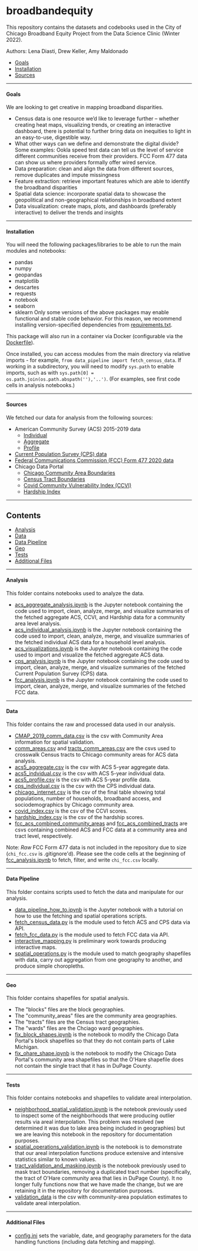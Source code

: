 # broadbandequity

This repository contains the datasets and codebooks used in the City of Chicago Broadband Equity Project from the Data Science Clinic (Winter 2022).  

Authors: Lena Diasti, Drew Keller, Amy Maldonado

 * [Goals](#goals)
 * [Installation](#installation)
 * [Sources](#sources)

---

#### Goals

We are looking to get creative in mapping broadband disparities.
+ Census data is one resource we’d like to leverage further – whether creating heat maps, visualizing trends, or creating an interactive dashboard, there is potential to further bring data on inequities to light in an easy-to-use, digestible way.
+ What other ways can we define and demonstrate the digital divide? Some examples: Ookla speed test data can tell us the level of service different communities receive from their providers. FCC Form 477 data can show us where providers formally offer wired service.
+ Data preparation: clean and align the data from different sources, remove duplicates and impute missingness
+ Feature extraction: retrieve important features which are able to identify the broadband disparities
+ Spatial data science: incorporate spatial data to showcase the geopolitical and non-geographical relationships in broadband extent
+ Data visualization: create maps, plots, and dashboards (preferably interactive) to deliver the trends and insights

---

#### Installation

You will need the following packages/libraries to be able to run the main modules and notebooks:
+ pandas
+ numpy
+ geopandas
+ matplotlib
+ descartes
+ requests
+ notebook
+ seaborn
+ sklearn
Only some versions of the above packages may enable functional and stable code behavior. For this reason, we recommend installing version-specified dependencies from [requirements.txt](requirements.txt).

This package will also run in a container via Docker (configurable via the [Dockerfile](Dockerfile)).

Once installed, you can access modules from the main directory via relative imports - for example, `from data_pipeline import fetch_census_data`. If working in a subdirectory, you will need to modify `sys.path` to enable imports, such as with `sys.path[0] = os.path.join(os.path.abspath(''),'..')`. (For examples, see first code cells in analysis notebooks.)

---

#### Sources

We fetched our data for analysis from the following sources:
+ American Community Survey (ACS) 2015-2019 data
  + [Individual](https://api.census.gov/data/2019/acs/acs5/pums/variables.html)
  + [Aggregate](https://api.census.gov/data/2019/acs/acs5/variables.html)
  + [Profile](https://api.census.gov/data/2019/acs/acs5/profile/variables.html) 
+ [Current Population Survey (CPS) data](https://api.census.gov/data/2019/cps/internet/nov/variables.html)
+ [Federal Communications Commission (FCC) Form 477 2020 data](https://www.fcc.gov/general/broadband-deployment-data-fcc-form-477)
+ Chicago Data Portal
  + [Chicago Community Area Boundaries](https://data.cityofchicago.org/Facilities-Geographic-Boundaries/Boundaries-Community-Areas-current-/cauq-8yn6)
  + [Census Tract Boundaries](https://data.cityofchicago.org/Facilities-Geographic-Boundaries/Boundaries-Census-Tracts-2010/5jrd-6zik)
  + [Covid Community Vulnerability Index (CCVI)](https://data.cityofchicago.org/Health-Human-Services/Chicago-COVID-19-Community-Vulnerability-Index-CCV/xhc6-88s9)
  + [Hardship Index](https://data.cityofchicago.org/Health-Human-Services/hardship-index/792q-4jtu)

---

## Contents

 * [Analysis](#analysis)
 * [Data](#data)
 * [Data Pipeline](#data-pipeline) 
 * [Geo](#geo)
 * [Tests](#tests)
 * [Additional Files](#additional-files)
 
---

#### Analysis

This folder contains notebooks used to analyze the data. 
+ [acs_aggregate_analysis.ipynb](analysis/acs_aggregate_analysis.ipynb) is the Jupyter notebook containing the code used to import, clean, analyze, merge, and visualize summaries of the fetched aggregate ACS, CCVI, and Hardship data for a community area level analysis. 
+ [acs_individual_analysis.ipynb](analysis/acs_individual_analysis.ipynb) is the Jupyter notebook containing the code used to import, clean, analyze, merge, and visualize summaries of the fetched individual ACS data for a household level analysis. 
+ [acs_visualizations.ipynb](analysis/acs_visualizations.ipynb) is the Jupyter notebook containing the code used to import and visualize the fetched aggregate ACS data. 
+ [cps_analysis.ipynb](analysis/cps_analysis.ipynb) is the Jupyter notebook containing the code used to import, clean, analyze, merge, and visualize summaries of the fetched Current Population Survey (CPS) data. 
+ [fcc_analysis.ipynb](analysis/fcc_analysis.ipynb) is the Jupyter notebook containing the code used to import, clean, analyze, merge, and visualize summaries of the fetched FCC data. 

---

#### Data

This folder contains the raw and processed data used in our analysis. 
+ [CMAP_2019_comm_data.csv](data/CMAP_2019_comm_data.csv) is the csv with Community Area information for spatial validation.
+ [comm_areas.csv](data/comm_areas.csv) and [tracts_comm_areas.csv](data/tracts_comm_areas.csv) are the csvs used to crosswalk Census tracts to Chicago community areas for ACS data analysis.
+ [acs5_aggregate.csv](data/acs5_aggregate.csv) is the csv with ACS 5-year aggregate data.
+ [acs5_indvidual.csv](data/acs5_individual.csv) is the csv with ACS 5-year individual data.
+ [acs5_profile.csv](data/acs5_profile.csv) is the csv with ACS 5-year profile data.
+ [cps_individual.csv](data/cps_individual.csv) is the csv with the CPS individual data.
+ [chicago_internet.csv](data/chicago_internet.csv) is the csv of the final table showing total populations, number of households, broadband access, and sociodemographics by Chicago community area. 
+ [covid_index.csv](data/covid_index.csv) is the csv of the CCVI scores.
+ [hardship_index.csv](data/hardship_index.csv) is the csv of the hardship scores.
+ [fcc_acs_combined_community_areas](data/fcc_acs_combined_community_areas) and [fcc_acs_combined_tracts](data/fcc_acs_combined_tracts) are csvs containing combined ACS and FCC data at a community area and tract level, respectively.

Note: _Raw_ FCC Form 477 data is not included in the repository due to size (`chi_fcc.csv` is .gitignore'd). Please see the code cells at the beginning of [fcc_analysis.ipynb](analysis/fcc_analysis.ipynb) to fetch, filter, and write `chi_fcc.csv` locally.

---

#### Data Pipeline

This folder contains scripts used to fetch the data and manipulate for our analysis. 
+ [data_pipeline_how_to.ipynb](data_pipeline/data_pipeline_how_to.ipynb) is the Jupyter notebook with a tutorial on how to use the fetching and spatial operations scripts.
+ [fetch_census_data.py](data_pipeline/fetch_census_data.py) is the module used to fetch ACS and CPS data via API.
+ [fetch_fcc_data.py](data_pipeline/fetch_fcc_data.py) is the module used to fetch FCC data via API.
+ [interactive_mapping.py](data_pipeline/interactive_mapping.py) is preliminary work towards producing interactive maps.
+ [spatial_operations.py](data_pipeline/spatial_operations.py) is the module used to match geography shapefiles with 
data, carry out aggregation from one geography to another, and produce simple choropleths.

---

#### Geo

This folder contains shapefiles for spatial analysis.
+ The "blocks" files are the block geographies.
+ The "community_areas" files are the community area geographies.
+ The "tracts" files are the Census tract geographies.
+ The "wards" files are the Chciago ward geographies.
+ [fix_block_shapes.ipynb](geo/fix_block_shapes.ipynb) is the notebook to modify the Chicago Data Portal's block shapefiles so that they do not contain parts of Lake Michigan.
+ [fix_ohare_shape.ipynb](geo/fix_ohare_shape.ipynb) is the notebook to modify the Chicago Data Portal's community area shapefiles so that the O'Hare shapefile does not contain the single tract that it has in DuPage County.

---

#### Tests

This folder contains notebooks and shapefiles to validate areal interpolation.
+ [neighborhood_spatial_validation.ipynb](tests/neighborhood_spatial_validation.ipynb) is the notebook previously used to inspect some of the neighborhoods that were producing outlier results via areal interpolation. This problem was resolved (we determined it was due to lake area being included in geographies) but we are leaving this notebook in the repository for documentation purposes.
+ [spatial_operations_validation.ipynb](tests/spatial_operations_validation.ipynb) is the notebook is to demonstrate that our areal interpolation functions produce extensive and intensive statistics similar to known values.
+ [tract_validation_and_masking.ipynb](tests/tract_validation_and_masking.ipynb) is the notebook previously used to mask tract boundaries, removing a duplicated tract number (specifically, the tract of O'Hare community area that lies in DuPage County). It no longer fully functions now that we have made the change, but we are retaining it in the repository for documentation purposes.
+ [validation_data](tests/validation_data) is the csv with community-area population estimates to validate areal interpolation.

---

#### Additional Files

+ [config.ini](config.ini) sets the variable, date, and geography parameters for the data handling functions (including data fetching and mapping). 